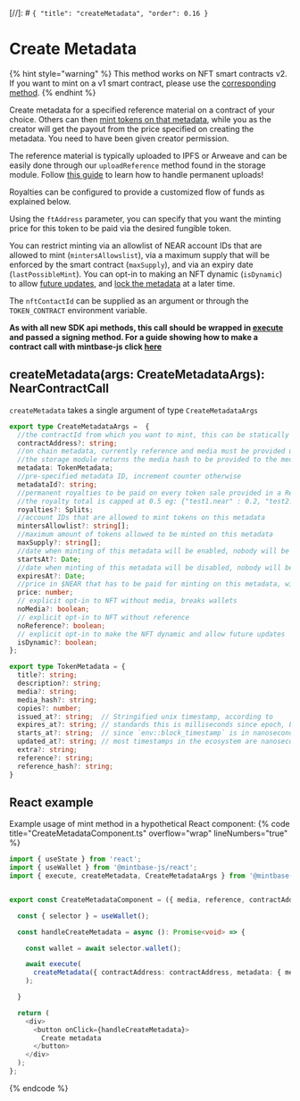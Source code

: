 [//]: # `{ "title": "createMetadata", "order": 0.16 }`

# Create Metadata

{% hint style="warning" %}
This method works on NFT smart contracts v2. If you want to mint on a v1 smart contract, please use the [corresponding method](../mint/README.md).
{% endhint %}

Create metadata for a specified reference material on a contract of your choice. Others can then [mint tokens on that metadata](../mintOnMetadata/README.md), while you as the creator will get the payout from the price specified on creating the metadata. You need to have been given creator permission.

The reference material is typically uploaded to IPFS or Arweave and can be easily done through our `uploadReference` method found in the storage module. Follow [this guide](https://docs.mintbase.xyz/dev/getting-started/upload-reference-material-to-arweave-and-mint) to learn how to handle permanent uploads!

Royalties can be configured to provide a customized flow of funds as explained below.

Using the `ftAddress` parameter, you can specify that you want the minting price for this token to be paid via the desired fungible token.

You can restrict minting via an allowlist of NEAR account IDs that are allowed to mint (`mintersAllowslist`), via a maximum supply that will be enforced by the smart contract (`maxSupply`), and via an expiry date (`lastPossibleMint`). You can opt-in to making an NFT dynamic (`isDynamic`) to allow [future updates](../updateMetadata/README.md), and [lock the metadata](../lockMetadata/README.md) at a later time.

The `nftContactId` can be supplied as an argument or through the `TOKEN_CONTRACT` environment variable.

**As with all new SDK api methods, this call should be wrapped in [execute](../#execute) and passed a signing method. For a guide showing how to make a contract call with mintbase-js click [here](https://docs.mintbase.xyz/dev/getting-started/make-your-first-contract-call-deploycontract)**

## createMetadata(args: CreateMetadataArgs): NearContractCall

`createMetadata` takes a single argument of type `CreateMetadataArgs`

```typescript
export type CreateMetadataArgs =  {
  //the contractId from which you want to mint, this can be statically defined via the mbjs config file
  contractAddress?: string;
  //on chain metadata, currently reference and media must be provided unless clearly opted out using the noMedia or noReference args
  //the storage module returns the media hash to be provided to the media key in the metadata object when uploading as well as the referenceId which should be supplied to the reference key.
  metadata: TokenMetadata;
  //pre-specified metadata ID, increment counter otherwise
  metadataId?: string;
  //permanent royalties to be paid on every token sale provided in a Record of keys (accountIds) and values (amount)
  //the royalty total is capped at 0.5 eg: {"test1.near" : 0.2, "test2.near": 0.3}
  royalties?: Splits;
  //account IDs that are allowed to mint tokens on this metadata
  mintersAllowlist?: string[];
  //maximum amount of tokens allowed to be minted on this metadata
  maxSupply?: string[];
  //date when minting of this metadata will be enabled, nobody will be able to mint earlier.
  startsAt?: Date;
  //date when minting of this metadata will be disabled, nobody will be able to mint later.
  expiresAt?: Date;
  //price in $NEAR that has to be paid for minting on this metadata, will be distributed between royalty holders
  price: number;
  // explicit opt-in to NFT without media, breaks wallets
  noMedia?: boolean;
  // explicit opt-in to NFT without reference
  noReference?: boolean;
  // explicit opt-in to make the NFT dynamic and allow future updates
  isDynamic?: boolean;
};

export type TokenMetadata = {
  title?: string;
  description?: string;
  media?: string;
  media_hash?: string;
  copies?: number;
  issued_at?: string;  // Stringified unix timestamp, according to
  expires_at?: string; // standards this is milliseconds since epoch, but
  starts_at?: string;  // since `env::block_timestamp` is in nanoseconds
  updated_at?: string; // most timestamps in the ecosystem are nanoseconds
  extra?: string;
  reference?: string;
  reference_hash?: string;
}
```

## React example

Example usage of mint method in a hypothetical React component:
{% code title="CreateMetadataComponent.ts" overflow="wrap" lineNumbers="true" %}

```typescript
import { useState } from 'react';
import { useWallet } from '@mintbase-js/react';
import { execute, createMetadata, CreateMetadataArgs } from '@mintbase-js/sdk';


export const CreateMetadataComponent = ({ media, reference, contractAddress, price }: CreateMetadataArgs): JSX.Element => {

  const { selector } = useWallet();

  const handleCreateMetadata = async (): Promise<void> => {

    const wallet = await selector.wallet();

    await execute(
      createMetadata({ contractAddress: contractAddress, metadata: { media, reference }, price })
    );

  }

  return (
    <div>
      <button onClick={handleCreateMetadata}>
        Create metadata
      </button>
    </div>
  );
};
```
{% endcode %}
